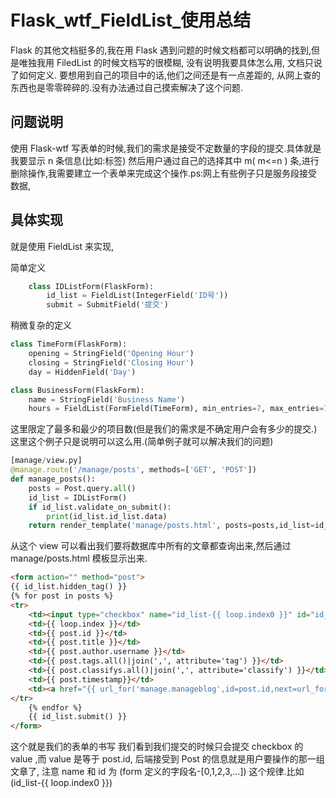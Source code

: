 # Flask_wtf_FieldList_使用总结

Flask 的其他文档挺多的,我在用 Flask 遇到问题的时候文档都可以明确的找到,但是唯独我用 FiledList 的时候文档写的很模糊, 没有说明我要具体怎么用, 文档只说了如何定义.
要想用到自己的项目中的话,他们之间还是有一点差距的, 从网上查的东西也是零零碎碎的.没有办法通过自己摸索解决了这个问题.

## 问题说明

使用 Flask-wtf 写表单的时候,我们的需求是接受不定数量的字段的提交.具体就是我要显示 n 条信息(比如:标签) 然后用户通过自己的选择其中 m( m<=n ) 条,进行删除操作,我需要建立一个表单来完成这个操作.ps:网上有些例子只是服务段接受数据, 

## 具体实现

就是使用 FieldList 来实现,

简单定义

```python
    class IDListForm(FlaskForm):
        id_list = FieldList(IntegerField('ID号'))
        submit = SubmitField('提交')
```

稍微复杂的定义

```python
class TimeForm(FlaskForm):
    opening = StringField('Opening Hour')
    closing = StringField('Closing Hour')
    day = HiddenField('Day')

class BusinessForm(FlaskForm):
    name = StringField('Business Name')
    hours = FieldList(FormField(TimeForm), min_entries=7, max_entries=7)
```

这里限定了最多和最少的项目数(但是我们的需求是不确定用户会有多少的提交.)
这里这个例子只是说明可以这么用.(简单例子就可以解决我们的问题)

```python
[manage/view.py]
@manage.route('/manage/posts', methods=['GET', 'POST'])
def manage_posts():
    posts = Post.query.all()
    id_list = IDListForm()
    if id_list.validate_on_submit():
        print(id_list.id_list.data)
    return render_template('manage/posts.html', posts=posts,id_list=id_list)
```

从这个 view 可以看出我们要将数据库中所有的文章都查询出来,然后通过 manage/posts.html 模板显示出来.

```html
<form action="" method="post">
{{ id_list.hidden_tag() }}
{% for post in posts %}
<tr>
    <td><input type="checkbox" name="id_list-{{ loop.index0 }}" id="id_list-{{ loop.index0 }}" value="{{ post.id }}"></td>
    <td>{{ loop.index }}</td>
    <td>{{ post.id }}</td>
    <td>{{ post.title }}</td>
    <td>{{ post.author.username }}</td>
    <td>{{ post.tags.all()|join(',', attribute='tag') }}</td>
    <td>{{ post.classifys.all()|join(',', attribute='classify') }}</td>
    <td>{{ post.timestamp}}</td>
    <td><a href="{{ url_for('manage.manageblog',id=post.id,next=url_for('manage.manage_posts')) }}">修改</a></td>
</tr>
    {% endfor %}
    {{ id_list.submit() }}    
</form>
```

这个就是我们的表单的书写 我们看到我们提交的时候只会提交 checkbox 的 value ,而 value 是等于 post.id, 后端接受到 Post 的信息就是用户要操作的那一组文章了, 注意 name 和 id 为 (form 定义的字段名-[0,1,2,3,...]) 这个规律.比如(id_list-{{ loop.index0 }})